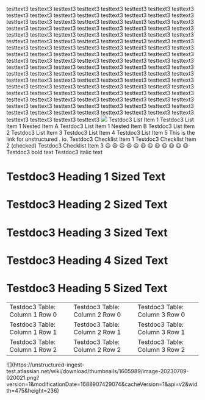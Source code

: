 testtext3 testtext3 testtext3 testtext3 testtext3 testtext3 testtext3 testtext3 testtext3 testtext3
testtext3 testtext3 testtext3 testtext3 testtext3 testtext3 testtext3 testtext3 testtext3 testtext3
testtext3 testtext3 testtext3 testtext3 testtext3 testtext3 testtext3 testtext3 testtext3 testtext3
testtext3 testtext3 testtext3 testtext3 testtext3 testtext3 testtext3 testtext3 testtext3 testtext3
testtext3 testtext3 testtext3 testtext3 testtext3 testtext3 testtext3 testtext3 testtext3 testtext3
testtext3 testtext3 testtext3 testtext3 testtext3 testtext3 testtext3 testtext3 testtext3 testtext3
testtext3 testtext3 testtext3 testtext3 testtext3 testtext3 testtext3 testtext3 testtext3 testtext3
testtext3 testtext3 testtext3 testtext3 testtext3 testtext3 testtext3 testtext3 testtext3 testtext3
testtext3 testtext3 testtext3 testtext3 testtext3 testtext3 testtext3 testtext3 testtext3 testtext3
testtext3 testtext3 testtext3 testtext3 testtext3 testtext3 testtext3 testtext3 testtext3 testtext3
testtext3 testtext3 testtext3 testtext3 testtext3 testtext3 testtext3 testtext3 testtext3 testtext3
testtext3 testtext3 testtext3 testtext3 testtext3 testtext3 testtext3 testtext3 testtext3 testtext3
testtext3 testtext3 testtext3 testtext3 testtext3 testtext3 testtext3 testtext3 testtext3 testtext3
testtext3 testtext3 testtext3 testtext3 testtext3 testtext3 testtext3 testtext3 testtext3 testtext3
![](https://unstructured-ingest-test.atlassian.net/wiki/download/thumbnails/1605989/image-20230709-015203.png?version=1&modificationDate=1688907429067&cacheVersion=1&api=v2&width=680&height=259)
Testdoc3 List Item 1
Testdoc3 List Item 1 Nested Item A
Testdoc3 List Item 1 Nested Item B
Testdoc3 List Item 2
Testdoc3 List Item 3
Testdoc3 List Item 4
Testdoc3 List Item 5
This is the link for unstructured . io.
Testdoc3 Checklist Item 1
Testdoc3 Checklist Item 2 (checked)
Testdoc3 Checklist Item 3
😃 😃 😃 😃 😃 😃 😃 😃 😃 😃 😃 😃
Testdoc3 bold text
Testdoc3 italic text
# Testdoc3 Heading 1 Sized Text
# Testdoc3 Heading 2 Sized Text
# Testdoc3 Heading 3 Sized Text
# Testdoc3 Heading 4 Sized Text
# Testdoc3 Heading 5 Sized Text
<table><tr><td>Testdoc3 Table: Column 1 Row 0</td><td>Testdoc3 Table: Column 2 Row 0</td><td>Testdoc3 Table: Column 3 Row 0</td></tr><tr><td>Testdoc3 Table: Column 1 Row 1</td><td>Testdoc3 Table: Column 2 Row 1</td><td>Testdoc3 Table: Column 3 Row 1</td></tr><tr><td>Testdoc3 Table: Column 1 Row 2</td><td>Testdoc3 Table: Column 2 Row 2</td><td>Testdoc3 Table: Column 3 Row 2</td></tr></table>
![](https://unstructured-ingest-test.atlassian.net/wiki/download/thumbnails/1605989/image-20230709-020021.png?version=1&modificationDate=1688907429074&cacheVersion=1&api=v2&width=475&height=236)